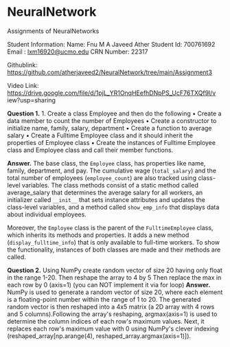 # NeuralNetwork
 Assignments of NeuralNetworks

 Student Information: 
 Name: Fnu M A Javeed Ather
 Student Id: 700761692
 Email : lxm16920@ucmo.edu
 CRN Number: 22317

 Githublink: https://github.com/atherjaveed2/NeuralNetwork/tree/main/Assignment3

 Video Link: https://drive.google.com/file/d/1pjL_YR1OnqHEefhDNpPS_UcF76TXQf9l/v iew?usp=sharing

**Question 1.** 1. Create a class Employee and then do the following
• Create a data member to count the number of Employees
• Create a constructor to initialize name, family, salary, department
• Create a function to average salary
• Create a Fulltime Employee class and it should inherit the properties of Employee class
• Create the instances of Fulltime Employee class and Employee class and call their member functions.

**Answer.** 
The base class, the `Employee` class, has properties like name, family, department, and pay. The cumulative wage (`total_salary`) and the total number of employees (`employee_count`) are also tracked using class-level variables. The class methods consist of a static method called average_salary that determines the average salary for all workers, an initializer called `__init__` that sets instance attributes and updates the class-level variables, and a method called `show_emp_info` that displays data about individual employees.

Moreover, the `Employee` class is the parent of the `FulltimeEmployee` class, which inherits its methods and properties. It adds a new method (`display_fulltime_info`) that is only available to full-time workers. To show the functionality, instances of both classes are made and their methods are called.

**Question 2.** Using NumPy create random vector of size 20 having only float in the range 1-20. Then reshape the array to 4 by 5
Then replace the max in each row by 0 (axis=1)   (you can NOT implement it via for loop)
**Answer.**  
NumPy is used to generate a random vector of size 20, where each element is a floating-point number within the range of 1 to 20. The generated random vector is then reshaped into a 4x5 matrix (a 2D array with 4 rows and 5 columns).Following the array's reshaping, argmax(axis=1) is used to determine the column indices of each row's maximum values. Next, it replaces each row's maximum value with 0 using NumPy's clever indexing (reshaped_array[np.arange(4), reshaped_array.argmax(axis=1)]).



